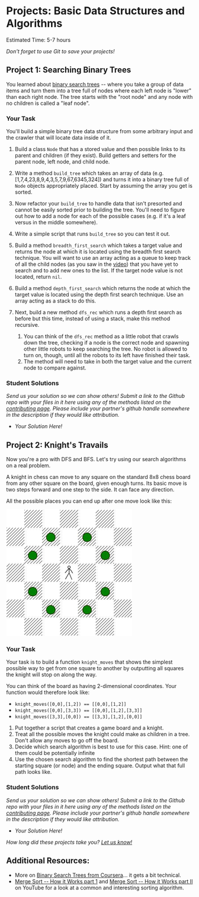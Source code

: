 # Projects: Basic Data Structures and Algorithms
Estimated Time: 5-7 hours

*Don't forget to use Git to save your projects!*

## Project 1: Searching Binary Trees

You learned about [binary search trees](http://en.wikipedia.org/wiki/Binary_search_tree) -- where you take a group of data items and turn them into a tree full of nodes where each left node is "lower" than each right node.  The tree starts with the "root node" and any node with no children is called a "leaf node".

### Your Task

You'll build a simple binary tree data structure from some arbitrary input and the crawler that will locate data inside of it.

1. Build a class `Node` that has a stored value and then possible links to its parent and children (if they exist).  Build getters and setters for the parent node, left node, and child node. 
2. Write a method `build_tree` which takes an array of data (e.g. [1,7,4,23,8,9,4,3,5,7,9,67,6345,324]) and turns it into a binary tree full of `Node` objects appropriately placed.  Start by assuming the array you get is sorted.
3. Now refactor your `build_tree` to handle data that isn't presorted and cannot be easily sorted prior to building the tree.  You'll need to figure out how to add a node for each of the possible cases (e.g. if it's a leaf versus in the middle somewhere).
3. Write a simple script that runs `build_tree` so you can test it out.
5. Build a method `breadth_first_search` which takes a target value and returns the node at which it is located using the breadth first search technique.  You will want to use an array acting as a queue to keep track of all the child nodes (as you saw in the [video](http://www.youtube.com/watch?v=zLZhSSXAwxI)) that you have yet to search and to add new ones to the list.  If the target node value is not located, return `nil`.
4. Build a method `depth_first_search` which returns the node at which the target value is located using the depth first search technique.  Use an array acting as a stack to do this.
5. Next, build a new method `dfs_rec` which runs a depth first search as before but this time, instead of using a stack, make this method recursive.
    
    1. You can think of the `dfs_rec` method as a little robot that crawls down the tree, checking if a node is the correct node and spawning other little robots to keep searching the tree.  No robot is allowed to turn on, though, until all the robots to its left have finished their task.
    2. The method will need to take in both the target value and the current node to compare against.

### Student Solutions

*Send us your solution so we can show others! Submit a link to the Github repo with your files in it here using any of the methods listed on the [contributing page](/curriculum/contributing.md).  Please include your partner's github handle somewhere in the description if they would like attribution.*

* *Your Solution Here!*

## Project 2: Knight's Travails

Now you're a pro with DFS and BFS.  Let's try using our search algorithms on a real problem.

A knight in chess can move to any square on the standard 8x8 chess board from any other square on the board, given enough turns.  Its basic move is two steps forward and one step to the side.  It can face any direction.

All the possible places you can end up after one move look like this:

<img src="dance_squares.jpg" />

### Your Task

Your task is to build a function `knight_moves` that shows the simplest possible way to get from one square to another by outputting all squares the knight will stop on along the way.

You can think of the board as having 2-dimensional coordinates.  Your function would therefore look like:

  * `knight_moves([0,0],[1,2]) == [[0,0],[1,2]]`
  * `knight_moves([0,0],[3,3]) == [[0,0],[1,2],[3,3]]` 
  * `knight_moves([3,3],[0,0]) == [[3,3],[1,2],[0,0]]`

1. Put together a script that creates a game board and a knight.
2. Treat all the possible moves the knight could make as children in a tree.  Don't allow any moves to go off the board.
2. Decide which search algorithm is best to use for this case.  Hint: one of them could be potentially infinite
3. Use the chosen search algorithm to find the shortest path between the starting square (or node) and the ending square.  Output what that full path looks like.


### Student Solutions

*Send us your solution so we can show others! Submit a link to the Github repo with your files in it here using any of the methods listed on the [contributing page](/curriculum/contributing.md).  Please include your partner's github handle somewhere in the description if they would like attribution.*

* *Your Solution Here!*


*How long did these projects take you?  [Let us know!](mailto:curriculum@theodinproject.com)*


## Additional Resources:
* More on [Binary Search Trees from Coursera](https://www.youtube.com/watch?v=sy6dGzYY308)... it gets a bit technical.
* [Merge Sort -- How it Works part 1](http://www.youtube.com/watch?v=OAsokGNa18k) and [Merge Sort -- How it Works part II](http://www.youtube.com/watch?v=nNhpFO9CmPs) on YouTube for a look at a common and interesting sorting algorithm.

